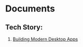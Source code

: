 # Documents
## Tech Story:
1. [Building Modern Desktop Apps](https://github.com/SUDHANSUX/Documents/tree/master/TechStory/Building%20Modern%20Desktop%20Apps.md)
